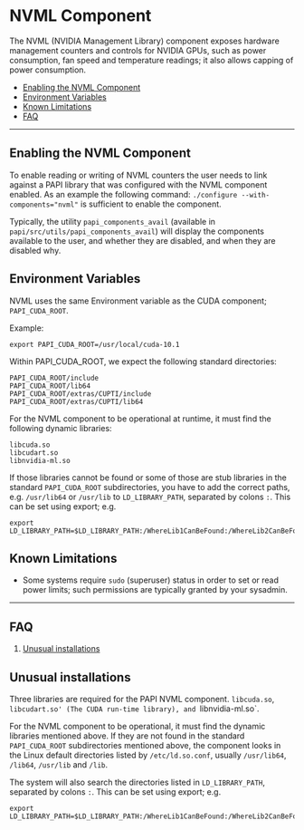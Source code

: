 # NVML Component

The NVML (NVIDIA Management Library) component exposes hardware management
counters and controls for NVIDIA GPUs, such as power consumption, fan speed and
temperature readings; it also allows capping of power consumption.

* [Enabling the NVML Component](#markdown-header-enabling-the-nvml-component)
* [Environment Variables](#markdown-header-environment-variables)
* [Known Limitations](#markdown-header-known-limitations)
* [FAQ](#markdown-header-faq)
***
## Enabling the NVML Component

To enable reading or writing of NVML counters the user needs to link
against a PAPI library that was configured with the NVML component enabled.
As an example the following command: `./configure --with-components="nvml"`
is sufficient to enable the component.

Typically, the utility `papi_components_avail` (available in
`papi/src/utils/papi_components_avail`) will display the components available
to the user, and whether they are disabled, and when they are disabled why.

## Environment Variables
NVML uses the same Environment variable as the CUDA component; `PAPI_CUDA_ROOT`.

Example:

    export PAPI_CUDA_ROOT=/usr/local/cuda-10.1

Within PAPI_CUDA_ROOT, we expect the following standard directories:

    PAPI_CUDA_ROOT/include
    PAPI_CUDA_ROOT/lib64
    PAPI_CUDA_ROOT/extras/CUPTI/include
    PAPI_CUDA_ROOT/extras/CUPTI/lib64

For the NVML component to be operational at runtime, it must find the following dynamic libraries:

    libcuda.so
    libcudart.so
    libnvidia-ml.so

If those libraries cannot be found or some of those are stub libraries in the standard `PAPI_CUDA_ROOT` subdirectories, you have to add the correct paths, e.g. `/usr/lib64` or `/usr/lib` to `LD_LIBRARY_PATH`, separated by colons `:`. This can be set using export; e.g. 

    export LD_LIBRARY_PATH=$LD_LIBRARY_PATH:/WhereLib1CanBeFound:/WhereLib2CanBeFound


## Known Limitations

* Some systems require `sudo` (superuser) status in order to set or read 
power limits; such permissions are typically granted by your sysadmin.
***

## FAQ

1. [Unusual installations](#markdown-header-unusual-installations)

## Unusual installations
Three libraries are required for the PAPI NVML component. `libcuda.so`,
`libcudart.so' (The CUDA run-time library), and `libnvidia-ml.so`.  

For the NVML component to be operational, it must find the dynamic libraries
mentioned above. If they are not found in the standard `PAPI_CUDA_ROOT`
subdirectories mentioned above, the component looks in the Linux default
directories listed by `/etc/ld.so.conf`, usually `/usr/lib64`, `/lib64`,
`/usr/lib` and `/lib`. 

The system will also search the directories listed in `LD_LIBRARY_PATH`,
separated by colons `:`. This can be set using export; e.g. 

    export LD_LIBRARY_PATH=$LD_LIBRARY_PATH:/WhereLib1CanBeFound:/WhereLib2CanBeFound
